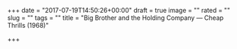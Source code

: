 +++
date = "2017-07-19T14:50:26+00:00"
draft = true
image = ""
rated = ""
slug = ""
tags = ""
title = "Big Brother and the Holding Company — Cheap Thrills (1968)"

+++
